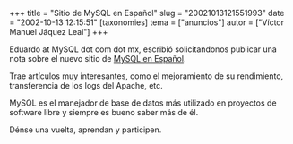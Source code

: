 +++
title = "Sitio de MySQL en Español"
slug = "20021013121551993"
date = "2002-10-13 12:15:51"
[taxonomies]
tema = ["anuncios"]
autor = ["Víctor Manuel Jáquez Leal"]
+++

Eduardo at MySQL dot com dot mx, escribió solicitandonos publicar una
nota sobre el nuevo sitio de [MySQL en
Español](http://www.mysql.org.mx/index.php).

Trae artículos muy interesantes, como el mejoramiento de su rendimiento,
transferencia de los logs del Apache, etc.

MySQL es el manejador de base de datos más utilizado en proyectos de
software libre y siempre es bueno saber más de él.

Dénse una vuelta, aprendan y participen.


